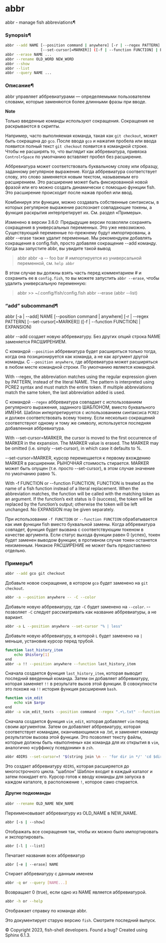 # abbr


abbr - manage fish abbreviations¶

### Synopsis¶

```sh
abbr --add NAME [--position command | anywhere] [-r | --regex PATTERN]
                [--set-cursor[=MARKER]] ([-f | --function FUNCTION] | EXPANSION)
abbr --erase NAME ...
abbr --rename OLD_WORD NEW_WORD
abbr --show
abbr --list
abbr --query NAME ...
```

### Описание¶

abbr управляет аббревиатурами — определяемыми пользователем словами, которые заменяются более длинными фразы при вводе.

**Note**

Только введенные команды используют сокращения. Сокращения не раскрываются в скрипты.

Например, часто выполняемая команда, такая как `git checkout`, может быть сокращена до `gco`. После ввода `gco` и нажатия пробела или ввода появится полный текст `git checkout` появится в командной строке. Чтобы не расширять то, что выглядит как аббревиатура, привязка `Control+Space` по умолчанию вставляет пробел без расширение.

Аббревиатура может соответствовать буквальному слову или образцу, заданному регулярное выражение. Когда аббревиатура соответствует слову, это слово заменяется новым текстом, называемым его расширением. Это расширение может быть фиксированной новой фразой или его можно создать динамически с помощью функции fish. Это расширение происходит после нажав пробел или ввод.

Комбинируя эти функции, можно создавать собственные синтаксисы, в которых регулярное выражение распознает совпадающие токены, а функция раскрытия интерпретирует их. См. раздел «Примеры».

Изменено в версии 3.6.0: Предыдущие версии позволяли сохранять сокращения в универсальных переменных. Это уже невозможно. Существующий переменные по-прежнему будут импортированы, а abbr --erase также удалит переменные. Мы рекомендуем добавлять сокращения в config.fish, просто добавляя сокращение --add команду. Когда вы запустите abbr, вы увидите такой вывод

> abbr
abbr -a -- foo bar # импортируется из универсальной переменной, см. `help abbr`

В этом случае вы должны взять часть перед комментарием # и сохранить ее в `config.fish`, то вы можете запустить `abbr --erase`, чтобы удалить универсальную переменную:

> abbr >> ~/.config/fish/config.fish
> abbr --erase (abbr --list)

### “add” subcommand¶

abbr [-a | --add] NAME [--position command | anywhere] [-r | --regex PATTERN]
     [--set-cursor[=MARKER]] ([-f | --function FUNCTION] | EXPANSION)

abbr --add создает новую аббревиатуру. Без других опций строка NAME заменяется РАСШИРЕНИЕМ.

С командой `--position` аббревиатура будет расширяться только тогда, когда она позиционируется как команда, а не как аргумент другой команды. С `--position anywhere`, где аббревиатура может расширяться в любом месте командной строки. По умолчанию является командой.

With --regex, the abbreviation matches using the regular expression given by PATTERN, instead of the literal NAME. The pattern is interpreted using PCRE2 syntax and must match the entire token. If multiple abbreviations match the same token, the last abbreviation added is used. 

С командой `--regex` аббревиатура совпадает с использованием регулярного выражения, заданного ШАБЛОНОМ, вместо буквального ИМЕНИ. Шаблон интерпретируется с использованием синтаксиса `PCRE2` и должен соответствовать всему токену. Если несколько сокращений соответствуют одному и тому же символу, используется последняя добавленная аббревиатура.

With --set-cursor=MARKER, the cursor is moved to the first occurrence of MARKER in the expansion. The MARKER value is erased. The MARKER may be omitted (i.e. simply --set-cursor), in which case it defaults to %.

--set-cursor=MARKER, курсор перемещается к первому вхождению MARKER в расширении. РЫНОЧНАЯ стоимость стирается. MARKER может быть опущен (т.е. просто --set-cursor), в этом случае значение по умолчанию равно %.

With -f FUNCTION or --function FUNCTION, FUNCTION is treated as the name of a fish function instead of a literal replacement. When the abbreviation matches, the function will be called with the matching token as an argument. If the function’s exit status is 0 (success), the token will be replaced by the function’s output; otherwise the token will be left unchanged. No EXPANSION may be given separately.

При использовании `-f FUNCTION` or `--function FUNCTION` обрабатывается как имя функции fish вместо буквальной замены. Когда аббревиатура совпадет, функция будет вызвана с соответствующим токеном в качестве аргумента. Если статус выхода функции равен 0 (успех), токен будет заменен выводом функции; в противном случае токен останется неизменным. Никакое РАСШИРЕНИЕ не может быть предоставлено отдельно.

### Примеры¶

```sh
abbr --add gco git checkout
```
Добавьте новое сокращение, в котором `gco` будет заменено на `git checkout`.


```sh
abbr -a --position anywhere -- -C --color
```
Добавьте новую аббревиатуру, где `-C` будет заменено на `--color`. -- позволяет `-C` следует рассматривать как название аббревиатуры, а не вариант.


```sh
abbr -a L --position anywhere --set-cursor "% | less"
```
Добавьте новую аббревиатуру, в которой `L` будет заменено на `|` меньше, установив курсор перед трубой.


```sh
function last_history_item
    echo $history[1]
end
abbr -a !! --position anywhere --function last_history_item
```
Сначала создается функция `last_history_item`, которая выводит последний введенный команда. Затем он добавляет аббревиатуру, которая заменяет `!!` в результате вызов этой функции. В совокупности это похоже на `!!` история функция расширения `bash`.


```sh
function vim_edit
    echo vim $argv
end
abbr -a vim_edit_texts --position command --regex ".+\.txt" --function vim_edit
```
Сначала создается функция `vim_edit`, которая добавляет `vim` перед своим аргументом. Затем он добавляет аббревиатуру, которая соответствует командам, оканчивающимся на .txt, и заменяет команду результатом вызова этой функции. Это позволяет тексту файлы, которые должны быть «выполнены» как команда для их открытия в `vim`, аналогично «суффиксу псевдоним» в `zsh`.

```sh
abbr 4DIRS --set-cursor=! "$(string join \n -- 'for dir in */' 'cd $dir' '!' 'cd ..' 'end')"
```
Это создает аббревиатуру `4DIRS`, которая расширяется до многострочного цикла. "шаблон" Шаблон входит в каждый каталог и затем покидает его. Курсор готов к вводу команды для запуска в каждом каталоге, в расположение `!`, которое само стирается.

#### **Другие подкоманды**

```sh
abbr --rename OLD_NAME NEW_NAME
```
Переименовывает аббревиатуру из OLD_NAME в NEW_NAME.


```sh
abbr [-s | --show]
```
Отображать все сокращения так, чтобы их можно было импортировать и экспортировать.


```sh
abbr [-l | --list]
```
Печатает названия всех аббревиатур


```sh
abbr [-e | --erase] NAME
```
Стирает аббревиатуру с данным именем


```sh
abbr -q or --query [NAME...]
```
Возвращает 0 (true), если одно из NAME является аббревиатурой.


```sh
abbr -h or --help
```
Отображает справку по команде abbr.


Это документирует старую версию `fish`. Смотрите последний выпуск.

© Copyright 2023, fish-shell developers.
Found a bug?
Created using Sphinx 6.1.3.
